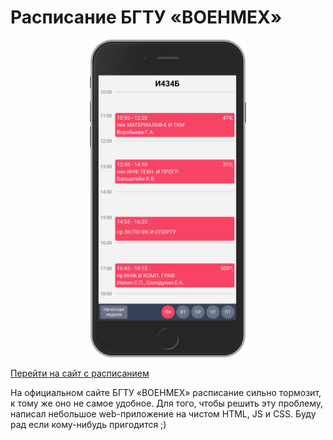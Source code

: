 # Расписание БГТУ «ВОЕНМЕХ»

<p align="center">
  <img src="img/preview.png" width="250" />
</p>

[Перейти на сайт с расписанием](https://atlz253.github.io/voenmeh-schedule/)

На официальном сайте БГТУ «ВОЕНМЕХ» расписание сильно тормозит, к тому же оно не самое удобное. Для того, чтобы решить эту проблему, написал небольшое web-приложение на чистом HTML, JS и CSS. Буду рад если кому-нибудь пригодится ;)

